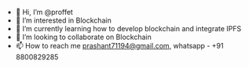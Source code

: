 - 👋 Hi, I’m @proffet
- 👀 I’m interested in Blockchain
- 🌱 I’m currently learning how to develop blockchain and integrate IPFS
- 💞️ I’m looking to collaborate on Blockchain
- 📫 How to reach me prashant71194@gmail.com, whatsapp - +91 8800829285

<!---
proffet/proffet is a ✨ special ✨ repository because its `README.md` (this file) appears on your GitHub profile.
You can click the Preview link to take a look at your changes.
--->
